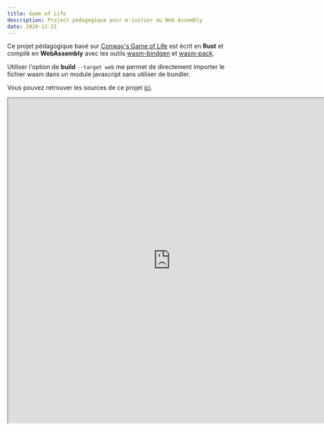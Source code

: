 ```yaml
---
title: Game of Life
description: Project pédagogique pour m'initier au Web Assembly
date: 2020-12-21
---
```


Ce projet pédagogique basé sur [Conway's Game of Life](https://en.wikipedia.org/wiki/Conway%27s_Game_of_Life) est écrit en **Rust** et compilé en **WebAssembly** avec les outils [wasm-bindgen](https://github.com/rustwasm/wasm-bindgen) et [wasm-pack](https://github.com/rustwasm/wasm-pack).

Utiliser l'option de **build** `--target web` me permet de directement importer le fichier wasm dans un module javascript sans utiliser de bundler.

Vous pouvez retrouver les sources de ce projet [ici](https://github.com/gaelreyrol/game-of-life-wasm).

<iframe
  src="https://gaelreyrol.github.io/game-of-life-wasm"
  class="overflow-hidden"
  width="750"
  height="750"
/>

